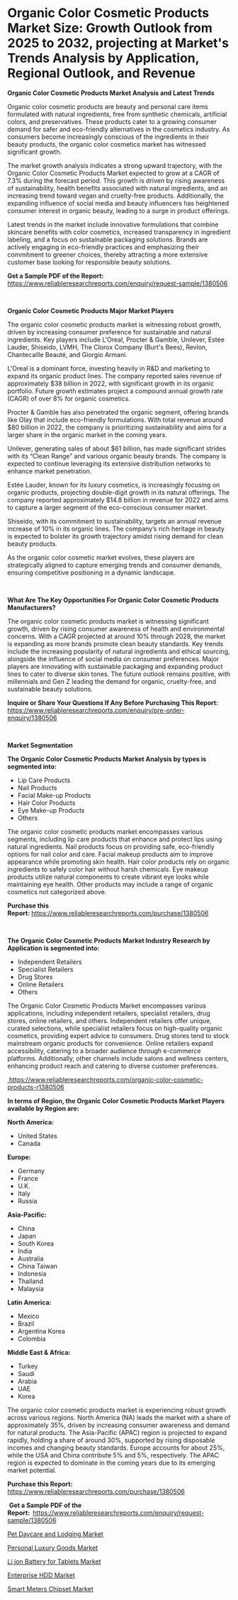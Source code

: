 <p><h1>Organic Color Cosmetic Products Market Size: Growth Outlook from 2025 to 2032, projecting at Market's Trends Analysis by Application, Regional Outlook, and Revenue</h1></p><p><strong>Organic Color Cosmetic Products Market Analysis and Latest Trends</strong></p>
<p><p>Organic color cosmetic products are beauty and personal care items formulated with natural ingredients, free from synthetic chemicals, artificial colors, and preservatives. These products cater to a growing consumer demand for safer and eco-friendly alternatives in the cosmetics industry. As consumers become increasingly conscious of the ingredients in their beauty products, the organic color cosmetics market has witnessed significant growth.</p><p>The market growth analysis indicates a strong upward trajectory, with the Organic Color Cosmetic Products Market expected to grow at a CAGR of 7.3% during the forecast period. This growth is driven by rising awareness of sustainability, health benefits associated with natural ingredients, and an increasing trend toward vegan and cruelty-free products. Additionally, the expanding influence of social media and beauty influencers has heightened consumer interest in organic beauty, leading to a surge in product offerings.</p><p>Latest trends in the market include innovative formulations that combine skincare benefits with color cosmetics, increased transparency in ingredient labeling, and a focus on sustainable packaging solutions. Brands are actively engaging in eco-friendly practices and emphasizing their commitment to greener choices, thereby attracting a more extensive customer base looking for responsible beauty solutions.</p></p>
<p><strong>Get a Sample PDF of the Report:&nbsp;</strong> <a href="https://www.reliableresearchreports.com/enquiry/request-sample/1380506?utm_campaign=16&utm_medium=2&utm_source=Github&utm_content=ia&utm_term=05022025&utm_id=organic-color-cosmetic-products">https://www.reliableresearchreports.com/enquiry/request-sample/1380506</a></p>
<p>&nbsp;</p>
<p><strong>Organic Color Cosmetic Products Major Market Players</strong></p>
<p><p>The organic color cosmetic products market is witnessing robust growth, driven by increasing consumer preference for sustainable and natural ingredients. Key players include L'Oreal, Procter & Gamble, Unilever, Estée Lauder, Shiseido, LVMH, The Clorox Company (Burt's Bees), Revlon, Chantecaille Beauté, and Giorgio Armani.</p><p>L'Oreal is a dominant force, investing heavily in R&D and marketing to expand its organic product lines. The company reported sales revenue of approximately $38 billion in 2022, with significant growth in its organic portfolio. Future growth estimates project a compound annual growth rate (CAGR) of over 8% for organic cosmetics.</p><p>Procter & Gamble has also penetrated the organic segment, offering brands like Olay that include eco-friendly formulations. With total revenue around $80 billion in 2022, the company is prioritizing sustainability and aims for a larger share in the organic market in the coming years.</p><p>Unilever, generating sales of about $61 billion, has made significant strides with its “Clean Range” and various organic beauty brands. The company is expected to continue leveraging its extensive distribution networks to enhance market penetration.</p><p>Estée Lauder, known for its luxury cosmetics, is increasingly focusing on organic products, projecting double-digit growth in its natural offerings. The company reported approximately $14.8 billion in revenue for 2022 and aims to capture a larger segment of the eco-conscious consumer market.</p><p>Shiseido, with its commitment to sustainability, targets an annual revenue increase of 10% in its organic lines. The company’s rich heritage in beauty is expected to bolster its growth trajectory amidst rising demand for clean beauty products.</p><p>As the organic color cosmetic market evolves, these players are strategically aligned to capture emerging trends and consumer demands, ensuring competitive positioning in a dynamic landscape.</p></p>
<p>&nbsp;</p>
<p><strong>What Are The Key Opportunities For Organic Color Cosmetic Products Manufacturers?</strong></p>
<p><p>The organic color cosmetic products market is witnessing significant growth, driven by rising consumer awareness of health and environmental concerns. With a CAGR projected at around 10% through 2028, the market is expanding as more brands promote clean beauty standards. Key trends include the increasing popularity of natural ingredients and ethical sourcing, alongside the influence of social media on consumer preferences. Major players are innovating with sustainable packaging and expanding product lines to cater to diverse skin tones. The future outlook remains positive, with millennials and Gen Z leading the demand for organic, cruelty-free, and sustainable beauty solutions.</p></p>
<p><strong>Inquire or Share Your Questions If Any Before Purchasing This Report:</strong> <a href="https://www.reliableresearchreports.com/enquiry/pre-order-enquiry/1380506?utm_campaign=16&utm_medium=2&utm_source=Github&utm_content=ia&utm_term=05022025&utm_id=organic-color-cosmetic-products">https://www.reliableresearchreports.com/enquiry/pre-order-enquiry/1380506</a></p>
<p>&nbsp;</p>
<p><strong>Market Segmentation</strong></p>
<p><strong>The Organic Color Cosmetic Products Market Analysis by types is segmented into:</strong></p>
<p><ul><li>Lip Care Products</li><li>Nail Products</li><li>Facial Make-up Products</li><li>Hair Color Products</li><li>Eye Make-up Products</li><li>Others</li></ul></p>
<p><p>The organic color cosmetic products market encompasses various segments, including lip care products that enhance and protect lips using natural ingredients. Nail products focus on providing safe, eco-friendly options for nail color and care. Facial makeup products aim to improve appearance while promoting skin health. Hair color products rely on organic ingredients to safely color hair without harsh chemicals. Eye makeup products utilize natural components to create vibrant eye looks while maintaining eye health. Other products may include a range of organic cosmetics not categorized above.</p></p>
<p><strong>Purchase this Report:&nbsp;</strong><a href="https://www.reliableresearchreports.com/purchase/1380506?utm_campaign=16&utm_medium=2&utm_source=Github&utm_content=ia&utm_term=05022025&utm_id=organic-color-cosmetic-products">https://www.reliableresearchreports.com/purchase/1380506</a></p>
<p>&nbsp;</p>
<p><strong>The Organic Color Cosmetic Products Market Industry Research by Application is segmented into:</strong></p>
<p><ul><li>Independent Retailers</li><li>Specialist Retailers</li><li>Drug Stores</li><li>Online Retailers</li><li>Others</li></ul></p>
<p><p>The Organic Color Cosmetic Products Market encompasses various applications, including independent retailers, specialist retailers, drug stores, online retailers, and others. Independent retailers offer unique, curated selections, while specialist retailers focus on high-quality organic cosmetics, providing expert advice to consumers. Drug stores tend to stock mainstream organic products for convenience. Online retailers expand accessibility, catering to a broader audience through e-commerce platforms. Additionally, other channels include salons and wellness centers, enhancing product reach and catering to diverse customer preferences.</p></p>
<p><a href="https://www.reliableresearchreports.com/organic-color-cosmetic-products-r1380506?utm_campaign=16&utm_medium=2&utm_source=Github&utm_content=ia&utm_term=05022025&utm_id=organic-color-cosmetic-products">&nbsp;https://www.reliableresearchreports.com/organic-color-cosmetic-products-r1380506</a></p>
<p><strong>In terms of Region, the Organic Color Cosmetic Products Market Players available by Region are:</strong></p>
<p>
    <p> <strong> North America: </strong>
        <ul>
            <li>United States</li>
            <li>Canada</li>
        </ul>
        </p> 
    <p> <strong> Europe: </strong>
        <ul>
            <li>Germany</li>
            <li>France</li>
            <li>U.K.</li>
            <li>Italy</li>
            <li>Russia</li>
        </ul>
        </p> 
    <p> <strong> Asia-Pacific: </strong>
        <ul>
            <li>China</li>
            <li>Japan</li>
            <li>South Korea</li>
            <li>India</li>
            <li>Australia</li>
            <li>China Taiwan</li>
            <li>Indonesia</li>
            <li>Thailand</li>
            <li>Malaysia</li>
        </ul>
        </p> 
    <p> <strong> Latin America: </strong>
        <ul>
            <li>Mexico</li>
            <li>Brazil</li>
            <li>Argentina Korea</li>
            <li>Colombia</li>
        </ul>
        </p> 
    <p> <strong> Middle East & Africa: </strong>
        <ul>
            <li>Turkey</li>
            <li>Saudi</li>
            <li>Arabia</li>
            <li>UAE</li>
            <li>Korea</li>
        </ul>
    </p>
    </p>
<p><p>The organic color cosmetic products market is experiencing robust growth across various regions. North America (NA) leads the market with a share of approximately 35%, driven by increasing consumer awareness and demand for natural products. The Asia-Pacific (APAC) region is projected to expand rapidly, holding a share of around 30%, supported by rising disposable incomes and changing beauty standards. Europe accounts for about 25%, while the USA and China contribute 5% and 5%, respectively. The APAC region is expected to dominate in the coming years due to its emerging market potential.</p></p>
<p><strong>Purchase this Report: </strong><a href="https://www.reliableresearchreports.com/purchase/1380506?utm_campaign=16&utm_medium=2&utm_source=Github&utm_content=ia&utm_term=05022025&utm_id=organic-color-cosmetic-products">https://www.reliableresearchreports.com/purchase/1380506</a></p>
<p>&nbsp;<strong>Get a Sample PDF of the Report:&nbsp;&nbsp;</strong><a href="https://www.reliableresearchreports.com/enquiry/request-sample/1380506?utm_campaign=16&utm_medium=2&utm_source=Github&utm_content=ia&utm_term=05022025&utm_id=organic-color-cosmetic-products">https://www.reliableresearchreports.com/enquiry/request-sample/1380506</a></p>
<p><strong></strong></p>
<p><p><a href="https://github.com/dolorespeddico90/Market-Research-Report-List-1/blob/main/pet-daycare-and-lodging-market.md?utm_campaign=16&utm_medium=2&utm_source=Github&utm_content=ia&utm_term=05022025&utm_id=organic-color-cosmetic-products">Pet Daycare and Lodging Market</a></p><p><a href="https://github.com/krinerstormy331/Market-Research-Report-List-1/blob/main/personal-luxury-goods-market.md?utm_campaign=16&utm_medium=2&utm_source=Github&utm_content=ia&utm_term=05022025&utm_id=organic-color-cosmetic-products">Personal Luxury Goods Market</a></p><p><a href="https://www.linkedin.com/pulse/li-ion-battery-tablets-market-overview-size-value-predicted-cv18e?utm_campaign=16&utm_medium=2&utm_source=Github&utm_content=ia&utm_term=05022025&utm_id=organic-color-cosmetic-products">Li ion Battery for Tablets Market</a></p><p><a href="https://www.linkedin.com/pulse/enterprise-hdd-market-size-revenue-trend-analysis-type-ctlbe?utm_campaign=16&utm_medium=2&utm_source=Github&utm_content=ia&utm_term=05022025&utm_id=organic-color-cosmetic-products">Enterprise HDD Market</a></p><p><a href="https://www.linkedin.com/pulse/projected-market-growth-smart-meters-chipset-132-cagr-3bnce?utm_campaign=16&utm_medium=2&utm_source=Github&utm_content=ia&utm_term=05022025&utm_id=organic-color-cosmetic-products">Smart Meters Chipset Market</a></p></p>